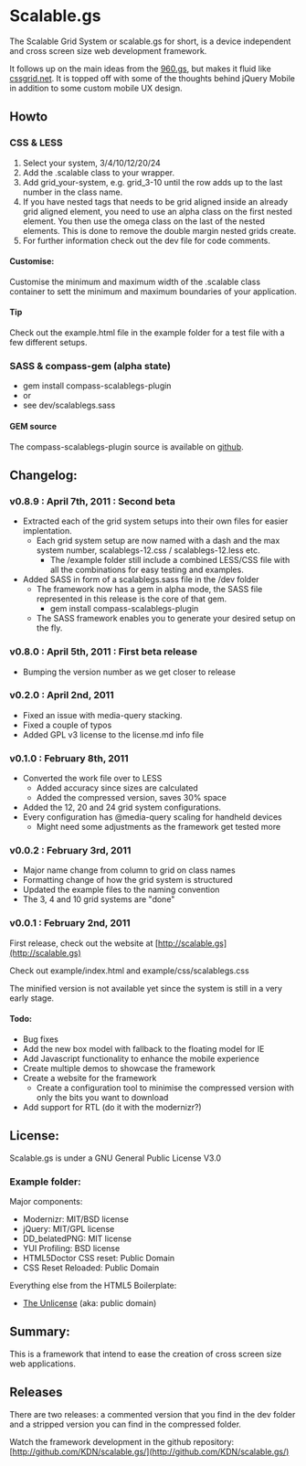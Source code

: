 # Scalable.gs
The Scalable Grid System or scalable.gs for short, is a device independent and cross screen size web development framework.

It follows up on the main ideas from the [960.gs](http://960.gs), but makes it fluid like [cssgrid.net](http://cssgrid.net). It is topped off with some of the thoughts behind jQuery Mobile in addition to some custom mobile UX design.


## Howto

### CSS & LESS
<ol>
<li>Select your system, 3/4/10/12/20/24</li>
<li>Add the .scalable class to your wrapper.</li>
<li>Add grid_your-system, e.g. grid_3-10 until the row adds up to the last number in the class name.</li>
<li>If you have nested tags that needs to be grid aligned inside an already grid aligned element, you need to use an alpha class on the first nested element. You then use the omega class on the last of the nested elements. This is done to remove the double margin nested grids create.</li>
<li>For further information check out the dev file for code comments.</li>
</ol>


#### Customise:
Customise the minimum and maximum width of the .scalable class container to sett the minimum and maximum boundaries of your application.


#### Tip
Check out the example.html file in the example folder for a test file with a few different setups.

### SASS & compass-gem (alpha state)
<ul>
	<li>gem install compass-scalablegs-plugin</li>
	<li>or</li>
	<li>see dev/scalablegs.sass</li>	
</ul>

#### GEM source
The compass-scalablegs-plugin source is available on [github](https://github.com/KDN/compass-scalablegs-plugin).


## Changelog:

### v0.8.9 : April 7th, 2011 : Second beta
* Extracted each of the grid system setups into their own files for easier implentation.
    * Each grid system setup are now named with a dash and the max system number, scalablegs-12.css / scalablegs-12.less etc.
		* The /example folder still include a combined LESS/CSS file with all the combinations for easy testing and examples.
* Added SASS in form of a scalablegs.sass file in the /dev folder
    * The framework now has a gem in alpha mode, the SASS file represented in this release is the core of that gem.
        * gem install compass-scalablegs-plugin
    * The SASS framework enables you to generate your desired setup on the fly.


### v0.8.0 : April 5th, 2011 : First beta release
* Bumping the version number as we get closer to release

### v0.2.0 : April 2nd, 2011
* Fixed an issue with media-query stacking.
* Fixed a couple of typos
* Added GPL v3 license to the license.md info file

### v0.1.0 : February 8th, 2011
* Converted the work file over to LESS
    * Added accuracy since sizes are calculated
    * Added the compressed version, saves 30% space
* Added the 12, 20 and 24 grid system configurations.
* Every configuration has @media-query scaling for handheld devices
    * Might need some adjustments as the framework get tested more

### v0.0.2 : February 3rd, 2011
* Major name change from column to grid on class names
* Formatting change of how the grid system is structured 
* Updated the example files to the naming convention
* The 3, 4 and 10 grid systems are "done"

### v0.0.1 : February 2nd, 2011
First release, check out the website at [http://scalable.gs](http://scalable.gs)

Check out example/index.html and example/css/scalablegs.css

The minified version is not available yet since the system is still in a very early stage.


#### Todo:

* Bug fixes
* Add the new box model with fallback to the floating model for IE
* Add Javascript functionality to enhance the mobile experience
* Create multiple demos to showcase the framework
* Create a website for the framework
    * Create a configuration tool to minimise the compressed version with only the bits you want to download
* Add support for RTL (do it with the modernizr?)


## License:
Scalable.gs is under a GNU General Public License V3.0


### Example folder:
Major components:

* Modernizr: MIT/BSD license
* jQuery: MIT/GPL license
* DD_belatedPNG: MIT license
* YUI Profiling: BSD license
* HTML5Doctor CSS reset: Public Domain
* CSS Reset Reloaded: Public Domain

Everything else from the HTML5 Boilerplate:
* [The Unlicense](http://unlicense.org) (aka: public domain) 


## Summary:

This is a framework that intend to ease the creation of cross screen size web applications.


## Releases 
There are two releases: a commented version that you find in the dev folder and a stripped version you can find in the compressed folder.

Watch the framework development in the github repository: [http://github.com/KDN/scalable.gs/](http://github.com/KDN/scalable.gs/)